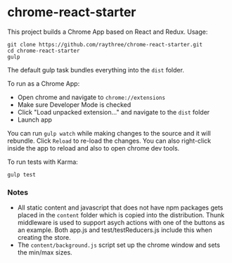 # chrome-react-starter

This project builds a Chrome App based on React and Redux. Usage:

```
git clone https://github.com/raythree/chrome-react-starter.git
cd chrome-react-starter
gulp
```

The default gulp task bundles everything into the `dist` folder. 

To run as a Chrome App:

* Open chrome and navigate to `chrome://extensions`
* Make sure Developer Mode is checked
* Click "Load unpacked extension..." and navigate to the `dist` folder
* Launch app

You can run `gulp watch` while making changes to the source and it will rebundle. Click `Reload` to re-load the changes. You can also right-click inside the app to reload and also to open chrome dev tools.

To run tests with Karma:

```
gulp test
```


### Notes
* All static content and javascript that does not have npm packages gets placed in the `content` folder which is copied into the distribution. Thunk middleware is used to support asych actions with one of the buttons as an example. Both app.js and test/testReducers.js include this when creating the store.
* The `content/background.js` script set up the chrome window and sets the min/max sizes.


